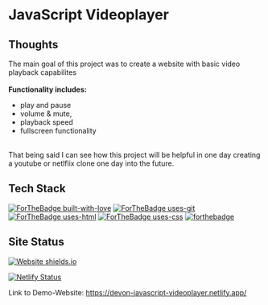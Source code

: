 # JavaScript Videoplayer

## Thoughts

The main goal of this project was to create a website with basic video playback capabilites 
<br><br>
<strong>Functionality includes:</strong>
<ul>
<li>play and pause
<li>volume & mute, 
<li>playback speed 
<li>fullscreen functionality
</ul>
<br>
That being said I can see how this project will be helpful in one day creating a youtube or netlflix clone one day into the future.


## Tech Stack
[![ForTheBadge built-with-love](http://ForTheBadge.com/images/badges/built-with-love.svg)](https://github.com/sahiljamwal)
[![ForTheBadge uses-git](http://ForTheBadge.com/images/badges/uses-git.svg)](https://GitHub.com/)
[![ForTheBadge uses-html](http://ForTheBadge.com/images/badges/uses-html.svg)](http://ForTheBadge.com)
[![ForTheBadge uses-css](http://ForTheBadge.com/images/badges/uses-css.svg)](http://ForTheBadge.com)
[![forthebadge](https://forthebadge.com/images/badges/made-with-javascript.svg)](https://forthebadge.com)



## Site Status 
[![Website shields.io](https://img.shields.io/website-up-down-green-red/http/shields.io.svg)](http://shields.io/)

[![Netlify Status](https://api.netlify.com/api/v1/badges/e521fe13-cbdb-4019-b35f-d02a264851e3/deploy-status)](https://app.netlify.com/sites/devon-javascript-videoplayer/deploys)

Link to Demo-Website: https://devon-javascript-videoplayer.netlify.app/
